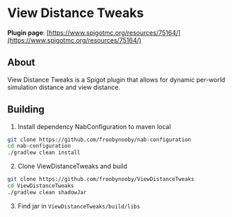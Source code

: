 # View Distance Tweaks

**Plugin page**: [https://www.spigotmc.org/resources/75164/](https://www.spigotmc.org/resources/75164/)

## About
View Distance Tweaks is a Spigot plugin that allows for dynamic per-world simulation distance and view distance.

## Building

1. Install dependency NabConfiguration to maven local
```bash
git clone https://github.com/froobynooby/nab-configuration
cd nab-configuration
./gradlew clean install
```
2. Clone ViewDistanceTweaks and build
```bash
git clone https://github.com/froobynooby/ViewDistanceTweaks
cd ViewDistanceTweaks
./gradlew clean shadowJar
```

3. Find jar in `ViewDistanceTweaks/build/libs`
